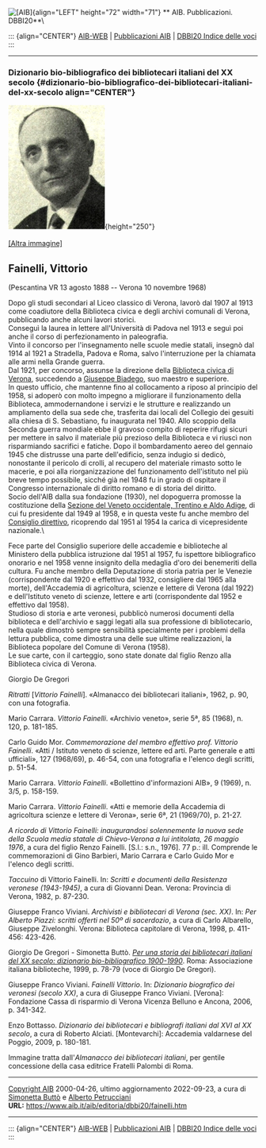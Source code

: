 ![\[AIB\]](/aib/wi/aibv72.gif){align="LEFT" height="72" width="71"}
** AIB. Pubblicazioni. DBBI20**\

::: {align="CENTER"}
[AIB-WEB](/) \| [Pubblicazioni AIB](/pubblicazioni/) \| [DBBI20 Indice
delle voci](dbbi20.htm)
:::

------------------------------------------------------------------------

### Dizionario bio-bibliografico dei bibliotecari italiani del XX secolo {#dizionario-bio-bibliografico-dei-bibliotecari-italiani-del-xx-secolo align="CENTER"}

![\[Ritratto\]](fainelli.jpg){height="250"}\
\
[\[Altra immagine\]](fainelli2.gif)

## Fainelli, Vittorio

(Pescantina VR 13 agosto 1888 -- Verona 10 novembre 1968)

Dopo gli studi secondari al Liceo classico di Verona, lavorò dal 1907 al
1913 come coadiutore della Biblioteca civica e degli archivi comunali di
Verona, pubblicando anche alcuni lavori storici.\
Conseguì la laurea in lettere all\'Università di Padova nel 1913 e seguì
poi anche il corso di perfezionamento in paleografia.\
Vinto il concorso per l\'insegnamento nelle scuole medie statali,
insegnò dal 1914 al 1921 a Stradella, Padova e Roma, salvo
l\'interruzione per la chiamata alle armi nella Grande guerra.\
Dal 1921, per concorso, assunse la direzione della [Biblioteca civica di
Verona](/aib/stor/teche/vr-civ.htm), succedendo a [Giuseppe
Biadego](biadego.htm), suo maestro e superiore.\
In questo ufficio, che mantenne fino al collocamento a riposo al
principio del 1958, si adoperò con molto impegno a migliorare il
funzionamento della Biblioteca, ammodernandone i servizi e le strutture
e realizzando un ampliamento della sua sede che, trasferita dai locali
del Collegio dei gesuiti alla chiesa di S. Sebastiano, fu inaugurata nel
1940. Allo scoppio della Seconda guerra mondiale ebbe il gravoso compito
di reperire rifugi sicuri per mettere in salvo il materiale più prezioso
della Biblioteca e vi riuscì non risparmiando sacrifici e fatiche. Dopo
il bombardamento aereo del gennaio 1945 che distrusse una parte
dell\'edificio, senza indugio si dedicò, nonostante il pericolo di
crolli, al recupero del materiale rimasto sotto le macerie, e poi alla
riorganizzazione del funzionamento dell\'istituto nel più breve tempo
possibile, sicché già nel 1948 fu in grado di ospitare il Congresso
internazionale di diritto romano e di storia del diritto.\
Socio dell\'AIB dalla sua fondazione (1930), nel dopoguerra promosse la
costituzione della [Sezione del Veneto occidentale, Trentino e Aldo
Adige](/aib/stor/sezioni/ven-oc.htm), di cui fu presidente dal 1949 al
1958, e in questa veste fu anche membro del [Consiglio
direttivo](/aib/stor/cariche51.htm), ricoprendo dal 1951 al 1954 la
carica di vicepresidente nazionale.\

Fece parte del Consiglio superiore delle accademie e biblioteche al
Ministero della pubblica istruzione dal 1951 al 1957, fu ispettore
bibliografico onorario e nel 1958 venne insignito della medaglia d\'oro
dei benemeriti della cultura. Fu anche membro della Deputazione di
storia patria per le Venezie (corrispondente dal 1920 e effettivo dal
1932, consigliere dal 1965 alla morte), dell\'Accademia di agricoltura,
scienze e lettere di Verona (dal 1922) e dell\'Istituto veneto di
scienze, lettere e arti (corrispondente dal 1952 e effettivo dal 1958).\
Studioso di storia e arte veronesi, pubblicò numerosi documenti della
biblioteca e dell\'archivio e saggi legati alla sua professione di
bibliotecario, nella quale dimostrò sempre sensibilità specialmente per
i problemi della lettura pubblica, come dimostra una delle sue ultime
realizzazioni, la Biblioteca popolare del Comune di Verona (1958).\
Le sue carte, con il carteggio, sono state donate dal figlio Renzo alla
Biblioteca civica di Verona.

Giorgio De Gregori

*Ritratti* \[*Vittorio Fainelli*\]. «Almanacco dei bibliotecari
italiani», 1962, p. 90, con una fotografia.

Mario Carrara. *Vittorio Fainelli*. «Archivio veneto», serie 5ª, 85
(1968), n. 120, p. 181-185.

Carlo Guido Mor. *Commemorazione del membro effettivo prof. Vittorio
Fainelli*. «Atti / Istituto veneto di scienze, lettere ed arti. Parte
generale e atti ufficiali», 127 (1968/69), p. 46-54, con una fotografia
e l\'elenco degli scritti, p. 51-54.

Mario Carrara. *Vittorio Fainelli*. «Bollettino d\'informazioni AIB», 9
(1969), n. 3/5, p. 158-159.

Mario Carrara. *Vittorio Fainelli*. «Atti e memorie della Accademia di
agricoltura scienze e lettere di Verona», serie 6ª, 21 (1969/70), p.
21-27.

*A ricordo di Vittorio Fainelli: inaugurandosi solennemente la nuova
sede della Scuola media statale di Chievo-Verona a lui intitolata, 26
maggio 1976*, a cura del figlio Renzo Fainelli. \[S.l.: s.n., 1976\]. 77
p.: ill. Comprende le commemorazioni di Gino Barbieri, Mario Carrara e
Carlo Guido Mor e l\'elenco degli scritti.

*Taccuino* di Vittorio Fainelli. In: *Scritti e documenti della
Resistenza veronese (1943-1945)*, a cura di Giovanni Dean. Verona:
Provincia di Verona, 1982, p. 87-230.

Giuseppe Franco Viviani. *Archivisti e bibliotecari di Verona (sec.
XX)*. In: *Per Alberto Piazzi: scritti offerti nel 50º di sacerdozio*, a
cura di Carlo Albarello, Giuseppe Zivelonghi. Verona: Biblioteca
capitolare di Verona, 1998, p. 411-456: 423-426.

Giorgio De Gregori - Simonetta Buttò. [*Per una storia dei bibliotecari
italiani del XX secolo: dizionario bio-bibliografico
1900-1990*](/aib/editoria/pub065.htm). Roma: Associazione italiana
biblioteche, 1999, p. 78-79 (voce di Giorgio De Gregori).

Giuseppe Franco Viviani. *Fainelli Vittorio*. In: *Dizionario biografico
dei veronesi (secolo XX)*, a cura di Giuseppe Franco Viviani.
\[Verona\]: Fondazione Cassa di risparmio di Verona Vicenza Belluno e
Ancona, 2006, p. 341-342.

Enzo Bottasso. *Dizionario dei bibliotecari e bibliografi italiani dal
XVI al XX secolo*, a cura di Roberto Alciati. \[Montevarchi\]: Accademia
valdarnese del Poggio, 2009, p. 180-181.

Immagine tratta dall\'*Almanacco dei bibliotecari italiani*, per gentile
concessione della casa editrice Fratelli Palombi di Roma.

------------------------------------------------------------------------

[Copyright AIB](/su-questo-sito/dichiarazione-di-copyright-aib-web/)
2000-04-26, ultimo aggiornamento 2022-09-23, a cura di [Simonetta
Buttò](/aib/redazione3.htm) e [Alberto
Petrucciani](/su-questo-sito/redazione-aib-web/)\
**URL:** https://www.aib.it/aib/editoria/dbbi20/fainelli.htm

------------------------------------------------------------------------

::: {align="CENTER"}
[AIB-WEB](/) \| [Pubblicazioni AIB](/pubblicazioni/) \| [DBBI20 Indice
delle voci](dbbi20.htm)
:::
